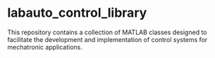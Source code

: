 # labauto_control_library
This repository contains a collection of MATLAB classes designed to facilitate the development and implementation of control systems for mechatronic applications. 
